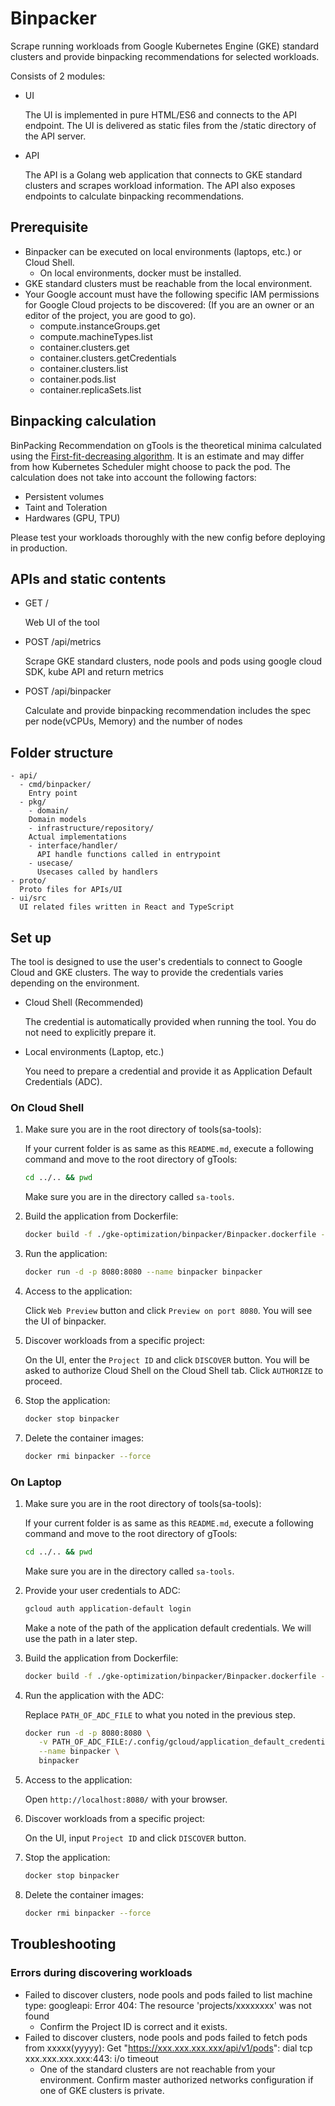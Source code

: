 # Binpacker

Scrape running workloads from Google Kubernetes Engine (GKE) standard clusters and provide binpacking recommendations for selected workloads.

Consists of 2 modules:

- UI

   The UI is implemented in pure HTML/ES6 and connects to the API endpoint. The UI is delivered as static files from the /static directory of the API server.

- API

   The API is a Golang web application that connects to GKE standard clusters and scrapes workload information. The API also exposes endpoints to calculate binpacking recommendations.

## Prerequisite

- Binpacker can be executed on local environments (laptops, etc.) or Cloud Shell.
  - On local environments, docker must be installed.
- GKE standard clusters must be reachable from the local environment.
- Your Google account must have the following specific IAM permissions for Google Cloud projects to be discovered: (If you are an owner or an editor of the project, you are good to go).
  - compute.instanceGroups.get
  - compute.machineTypes.list
  - container.clusters.get
  - container.clusters.getCredentials
  - container.clusters.list
  - container.pods.list
  - container.replicaSets.list

## Binpacking calculation

BinPacking Recommendation on gTools is the theoretical minima calculated using the [First-fit-decreasing algorithm](https://en.wikipedia.org/wiki/First-fit-decreasing_bin_packing). It is an estimate and may differ from how Kubernetes Scheduler might choose to pack the pod. The calculation does not take into account the following factors:

- Persistent volumes
- Taint and Toleration
- Hardwares (GPU, TPU)

Please test your workloads thoroughly with the new config before deploying in production.

## APIs and static contents

- GET /

   Web UI of the tool

- POST /api/metrics

   Scrape GKE standard clusters, node pools and pods using google cloud SDK, kube API and return metrics

- POST /api/binpacker

   Calculate and provide binpacking recommendation includes the spec per node(vCPUs, Memory) and the number of nodes

## Folder structure

```text
- api/
  - cmd/binpacker/
    Entry point
  - pkg/
    - domain/
    Domain models
    - infrastructure/repository/
    Actual implementations
    - interface/handler/
      API handle functions called in entrypoint
    - usecase/
      Usecases called by handlers
- proto/
  Proto files for APIs/UI
- ui/src
  UI related files written in React and TypeScript
```

## Set up

The tool is designed to use the user's credentials to connect to Google Cloud and GKE clusters. The way to provide the credentials varies depending on the environment.

- Cloud Shell (Recommended)

   The credential is automatically provided when running the tool. You do not need to explicitly prepare it.

- Local environments (Laptop, etc.)

   You need to prepare a credential and provide it as Application Default Credentials (ADC).

### On Cloud Shell

1. Make sure you are in the root directory of tools(sa-tools):

   If your current folder is as same as this `README.md`, execute a following command and move to the root directory of gTools:

   ```bash
   cd ../.. && pwd
   ```

   Make sure you are in the directory called `sa-tools`.

1. Build the application from Dockerfile:

   ```bash
   docker build -f ./gke-optimization/binpacker/Binpacker.dockerfile -t binpacker .
   ```

1. Run the application:

   ```bash
   docker run -d -p 8080:8080 --name binpacker binpacker
   ```

1. Access to the application:

   Click `Web Preview` button and click `Preview on port 8080`. You will see the UI of binpacker.

1. Discover workloads from a specific project:

   On the UI, enter the `Project ID` and click `DISCOVER` button. You will be asked to authorize Cloud Shell on the Cloud Shell tab. Click `AUTHORIZE` to proceed.

1. Stop the application:

   ```bash
   docker stop binpacker
   ```

1. Delete the container images:

   ```bash
   docker rmi binpacker --force
   ```

### On Laptop

1. Make sure you are in the root directory of tools(sa-tools):

   If your current folder is as same as this `README.md`, execute a following command and move to the root directory of gTools:

   ```bash
   cd ../.. && pwd
   ```

   Make sure you are in the directory called `sa-tools`.

1. Provide your user credentials to ADC:

   ```bash
   gcloud auth application-default login
   ```

   Make a note of the path of the application default credentials. We will use the path in a later step.

1. Build the application from Dockerfile:

   ```bash
   docker build -f ./gke-optimization/binpacker/Binpacker.dockerfile -t binpacker .
   ```

1. Run the application with the ADC:

   Replace `PATH_OF_ADC_FILE` to what you noted in the previous step.

   ```bash
   docker run -d -p 8080:8080 \
      -v PATH_OF_ADC_FILE:/.config/gcloud/application_default_credentials.json \
      --name binpacker \
      binpacker
   ```

1. Access to the application:

   Open `http://localhost:8080/` with your browser.

1. Discover workloads from a specific project:

   On the UI, input `Project ID` and click `DISCOVER` button.

1. Stop the application:

   ```bash
   docker stop binpacker
   ```

1. Delete the container images:

   ```bash
   docker rmi binpacker --force
   ```

## Troubleshooting

### Errors during discovering workloads

- Failed to discover clusters, node pools and pods
   failed to list machine type: googleapi: Error 404: The resource 'projects/xxxxxxxx' was not found
  - Confirm the Project ID is correct and it exists.
- Failed to discover clusters, node pools and pods
   failed to fetch pods from xxxxx(yyyyy): Get "<https://xxx.xxx.xxx.xxx/api/v1/pods>": dial tcp xxx.xxx.xxx.xxx:443: i/o timeout
  - One of the standard clusters are not reachable from your environment. Confirm master authorized networks configuration if one of GKE clusters is private.
